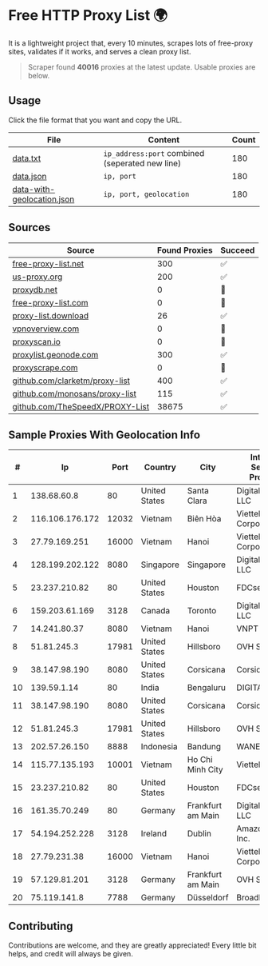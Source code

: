 
# Free HTTP Proxy List 🌍

It is a lightweight project that, every 10 minutes, scrapes lots of free-proxy sites, validates if it works, and serves a clean proxy list.


> Scraper found **40016** proxies at the latest update. Usable proxies are below.

## Usage

Click the file format that you want and copy the URL.


|File|Content|Count|
|----|-------|-----|
|[data.txt](https://raw.githubusercontent.com/themiralay/Proxy-List-World/master/data.txt)|`ip_address:port` combined (seperated new line)|180|
|[data.json](https://raw.githubusercontent.com/themiralay/Proxy-List-World/master/data.json)|`ip, port`|180|
|[data-with-geolocation.json](https://raw.githubusercontent.com/themiralay/Proxy-List-World/master/data-with-geolocation.json)|`ip, port, geolocation`|180|

## Sources

|Source|Found Proxies|Succeed|
|------|-------------|-------|
|[free-proxy-list.net](https://free-proxy-list.net)|300|✅|
|[us-proxy.org](https://www.us-proxy.org)|200|✅|
|[proxydb.net](http://proxydb.net)|0|🚫|
|[free-proxy-list.com](https://free-proxy-list.com/?page=&port=&type%5B%5D=http&type%5B%5D=https&up_time=0&search=Search)|0|🚫|
|[proxy-list.download](https://www.proxy-list.download/HTTP)|26|✅|
|[vpnoverview.com](https://vpnoverview.com/privacy/anonymous-browsing/free-proxy-servers)|0|🚫|
|[proxyscan.io](https://www.proxyscan.io)|0|🚫|
|[proxylist.geonode.com](https://proxylist.geonode.com/api/proxy-list?limit=300&page=1&sort_by=lastChecked&sort_type=desc&protocols=http,https)|300|✅|
|[proxyscrape.com](https://api.proxyscrape.com/v2/?request=displayproxies&protocol=http&timeout=10000&country=all&ssl=all&anonymity=all)|0|🚫|
|[github.com/clarketm/proxy-list](https://raw.githubusercontent.com/clarketm/proxy-list/master/proxy-list-raw.txt)|400|✅|
|[github.com/monosans/proxy-list](https://raw.githubusercontent.com/monosans/proxy-list/main/proxies/http.txt)|115|✅|
|[github.com/TheSpeedX/PROXY-List](https://raw.githubusercontent.com/TheSpeedX/PROXY-List/master/http.txt)|38675|✅|


## Sample Proxies With Geolocation Info

|#|Ip|Port|Country|City|Internet Service Provider|
|-|--|----|-------|----|-------------------------|
|1|138.68.60.8|80|United States|Santa Clara|DigitalOcean, LLC|
|2|116.106.176.172|12032|Vietnam|Biên Hòa|Viettel Corporation|
|3|27.79.169.251|16000|Vietnam|Hanoi|Viettel Corporation|
|4|128.199.202.122|8080|Singapore|Singapore|DigitalOcean, LLC|
|5|23.237.210.82|80|United States|Houston|FDCservers.net|
|6|159.203.61.169|3128|Canada|Toronto|DigitalOcean, LLC|
|7|14.241.80.37|8080|Vietnam|Hanoi|VNPT|
|8|51.81.245.3|17981|United States|Hillsboro|OVH SAS|
|9|38.147.98.190|8080|United States|Corsicana|Corsicana ISD|
|10|139.59.1.14|80|India|Bengaluru|DIGITALOCEAN|
|11|38.147.98.190|8080|United States|Corsicana|Corsicana ISD|
|12|51.81.245.3|17981|United States|Hillsboro|OVH SAS|
|13|202.57.26.150|8888|Indonesia|Bandung|WANET|
|14|115.77.135.193|10001|Vietnam|Ho Chi Minh City|Viettel Group|
|15|23.237.210.82|80|United States|Houston|FDCservers.net|
|16|161.35.70.249|80|Germany|Frankfurt am Main|DigitalOcean, LLC|
|17|54.194.252.228|3128|Ireland|Dublin|Amazon.com, Inc.|
|18|27.79.231.38|16000|Vietnam|Hanoi|Viettel Corporation|
|19|57.129.81.201|3128|Germany|Frankfurt am Main|OVH SAS|
|20|75.119.141.8|7788|Germany|Düsseldorf|BroadbandONE|



## Contributing

Contributions are welcome, and they are greatly appreciated! Every
little bit helps, and credit will always be given.

